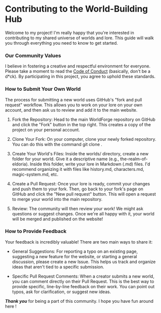 # Contributing to the World-Building Hub

Welcome to my project! I'm really happy that you're interested in contributing to my shared universe of worlds and lore. This guide will walk you through everything you need to know to get started.

### Our Community Values

I believe in fostering a creative and respectful environment for everyone. Please take a moment to read the [Code of Conduct](CODE-OF-CONDUCT) (basically, don't be a d*ck). By participating in this project, you agree to uphold these standards.

### How to Submit Your Own World

The process for submitting a new world uses GitHub's "fork and pull request" workflow. This allows you to work on your lore on your own account, and then ask us to review and add it to the main website.

1. Fork the Repository: Head to the main WorldForge repository on GitHub and click the "Fork" button in the top right. This creates a copy of the project on your personal account.

2. Clone Your Fork: On your computer, clone your newly forked repository. You can do this with the command git clone <your-fork-url>.

3. Create Your World's Files: Inside the worlds/ directory, create a new folder for your world. Give it a descriptive name (e.g., the-realm-of-eldoria). Inside this folder, write your lore in Markdown (.md) files. I'd recommend organizing it with files like history.md, characters.md, magic-system.md, etc.

4. Create a Pull Request: Once your lore is ready, commit your changes and push them to your fork. Then, go back to your fork's page on GitHub and click the "New pull request" button. This will open a request to merge your world into the main repository.

5. Review: The community will then review your work! We might ask questions or suggest changes. Once we're all happy with it, your world will be merged and published on the website!

### How to Provide Feedback

Your feedback is incredibly valuable! There are two main ways to share it:

- General Suggestions: For reporting a typo on an existing page, suggesting a new feature for the website, or starting a general discussion, please create a new Issue. This helps us track and organize ideas that aren't tied to a specific submission.

- Specific Pull Request Comments: When a creator submits a new world, you can comment directly on their Pull Request. This is the best way to provide specific, line-by-line feedback on their work. You can point out typos, ask for clarification, or suggest new ideas.

 ***Thank you*** for being a part of this community. I hope you have fun around here !
